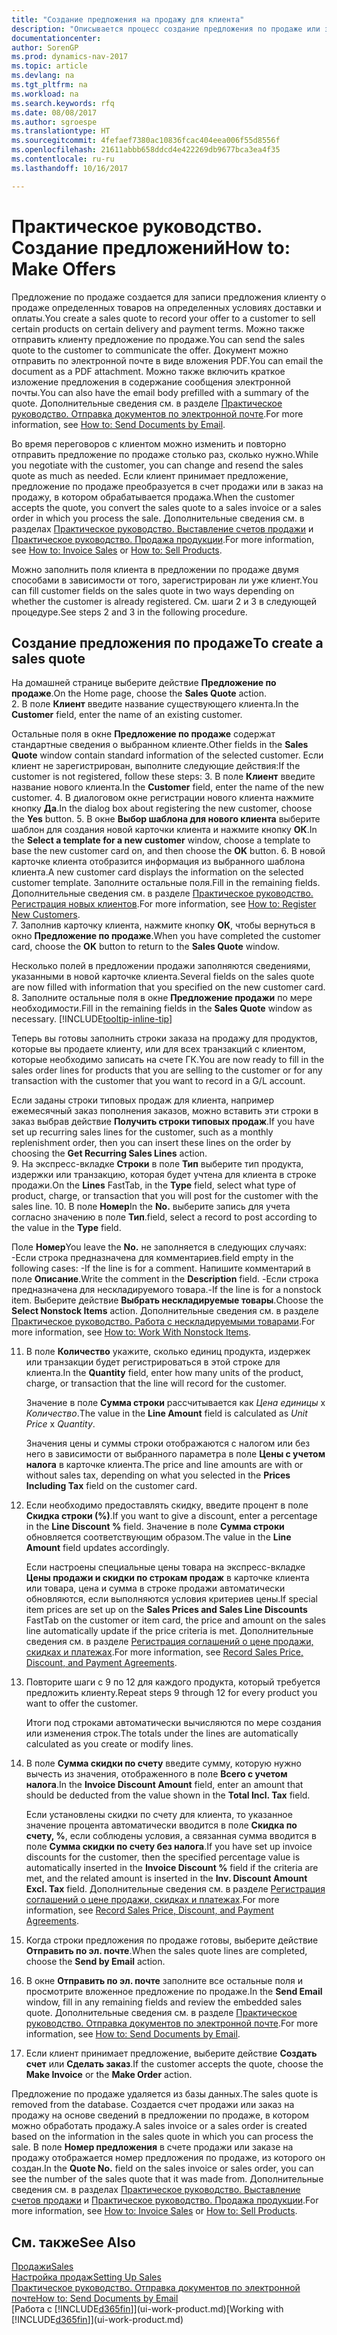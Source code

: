 ```yaml
---
title: "Создание предложения на продажу для клиента"
description: "Описывается процесс создание предложения по продаже или запроса предложения (RFQ) для записи вашего предложения клиенту для продажи продуктов на определенных условиях."
documentationcenter: 
author: SorenGP
ms.prod: dynamics-nav-2017
ms.topic: article
ms.devlang: na
ms.tgt_pltfrm: na
ms.workload: na
ms.search.keywords: rfq
ms.date: 08/08/2017
ms.author: sgroespe
ms.translationtype: HT
ms.sourcegitcommit: 4fefaef7380ac10836fcac404eea006f55d8556f
ms.openlocfilehash: 21611abbb658ddcd4e422269db9677bca3ea4f35
ms.contentlocale: ru-ru
ms.lasthandoff: 10/16/2017

---
```

# <a name="how-to-make-offers"></a><span data-ttu-id="dc0b4-103">Практическое руководство. Создание предложений</span><span class="sxs-lookup"><span data-stu-id="dc0b4-103">How to: Make Offers</span></span>
<span data-ttu-id="dc0b4-104">Предложение по продаже создается для записи предложения клиенту о продаже определенных товаров на определенных условиях доставки и оплаты.</span><span class="sxs-lookup"><span data-stu-id="dc0b4-104">You create a sales quote to record your offer to a customer to sell certain products on certain delivery and payment terms.</span></span> <span data-ttu-id="dc0b4-105">Можно также отправить клиенту предложение по продаже.</span><span class="sxs-lookup"><span data-stu-id="dc0b4-105">You can send the sales quote to the customer to communicate the offer.</span></span> <span data-ttu-id="dc0b4-106">Документ можно отправить по электронной почте в виде вложения PDF.</span><span class="sxs-lookup"><span data-stu-id="dc0b4-106">You can email the document as a PDF attachment.</span></span> <span data-ttu-id="dc0b4-107">Можно также включить краткое изложение предложения в содержание сообщения электронной почты.</span><span class="sxs-lookup"><span data-stu-id="dc0b4-107">You can also have the email body prefilled with a summary of the quote.</span></span> <span data-ttu-id="dc0b4-108">Дополнительные сведения см. в разделе [Практическое руководство. Отправка документов по электронной почте](ui-how-send-documents-email.md).</span><span class="sxs-lookup"><span data-stu-id="dc0b4-108">For more information, see [How to: Send Documents by Email](ui-how-send-documents-email.md).</span></span>

<span data-ttu-id="dc0b4-109">Во время переговоров с клиентом можно изменить и повторно отправить предложение по продаже столько раз, сколько нужно.</span><span class="sxs-lookup"><span data-stu-id="dc0b4-109">While you negotiate with the customer, you can change and resend the sales quote as much as needed.</span></span> <span data-ttu-id="dc0b4-110">Если клиент принимает предложение, предложение по продаже преобразуется в счет продажи или в заказ на продажу, в котором обрабатывается продажа.</span><span class="sxs-lookup"><span data-stu-id="dc0b4-110">When the customer accepts the quote, you convert the sales quote to a sales invoice or a sales order in which you process the sale.</span></span> <span data-ttu-id="dc0b4-111">Дополнительные сведения см. в разделах [Практическое руководство. Выставление счетов продажи](sales-how-invoice-sales.md) и [Практическое руководство. Продажа продукции](sales-how-sell-products.md).</span><span class="sxs-lookup"><span data-stu-id="dc0b4-111">For more information, see [How to: Invoice Sales](sales-how-invoice-sales.md) or [How to: Sell Products](sales-how-sell-products.md).</span></span>

<span data-ttu-id="dc0b4-112">Можно заполнить поля клиента в предложении по продаже двумя способами в зависимости от того, зарегистрирован ли уже клиент.</span><span class="sxs-lookup"><span data-stu-id="dc0b4-112">You can fill customer fields on the sales quote in two ways depending on whether the customer is already registered.</span></span> <span data-ttu-id="dc0b4-113">См. шаги 2 и 3 в следующей процедуре.</span><span class="sxs-lookup"><span data-stu-id="dc0b4-113">See steps 2 and 3 in the following procedure.</span></span>

## <a name="to-create-a-sales-quote"></a><span data-ttu-id="dc0b4-114">Создание предложения по продаже</span><span class="sxs-lookup"><span data-stu-id="dc0b4-114">To create a sales quote</span></span>
<span data-ttu-id="dc0b4-115">На домашней странице выберите действие **Предложение по продаже**.</span><span class="sxs-lookup"><span data-stu-id="dc0b4-115">On the Home page,  choose the **Sales Quote** action.</span></span>  
2. <span data-ttu-id="dc0b4-116">В поле **Клиент** введите название существующего клиента.</span><span class="sxs-lookup"><span data-stu-id="dc0b4-116">In the **Customer** field, enter the name of an existing customer.</span></span>

   <span data-ttu-id="dc0b4-117">Остальные поля в окне **Предложение по продаже** содержат стандартные сведения о выбранном клиенте.</span><span class="sxs-lookup"><span data-stu-id="dc0b4-117">Other fields in the **Sales Quote** window contain standard information of the selected customer.</span></span> <span data-ttu-id="dc0b4-118">Если клиент не зарегистрирован, выполните следующие действия:</span><span class="sxs-lookup"><span data-stu-id="dc0b4-118">If the customer is not registered, follow these steps:</span></span>
3. <span data-ttu-id="dc0b4-119">В поле **Клиент** введите название нового клиента.</span><span class="sxs-lookup"><span data-stu-id="dc0b4-119">In the **Customer** field, enter the name of the new customer.</span></span>
4. <span data-ttu-id="dc0b4-120">В диалоговом окне регистрации нового клиента нажмите кнопку **Да**.</span><span class="sxs-lookup"><span data-stu-id="dc0b4-120">In the dialog box about registering the new customer, choose the **Yes** button.</span></span>
5. <span data-ttu-id="dc0b4-121">В окне **Выбор шаблона для нового клиента** выберите шаблон для создания новой карточки клиента и нажмите кнопку **ОК**.</span><span class="sxs-lookup"><span data-stu-id="dc0b4-121">In the **Select a template for a new customer** window, choose a template to base the new customer card on, and then choose the **OK** button.</span></span>
6. <span data-ttu-id="dc0b4-122">В новой карточке клиента отобразится информация из выбранного шаблона клиента.</span><span class="sxs-lookup"><span data-stu-id="dc0b4-122">A new customer card displays the information on the selected customer template.</span></span> <span data-ttu-id="dc0b4-123">Заполните остальные поля.</span><span class="sxs-lookup"><span data-stu-id="dc0b4-123">Fill in the remaining fields.</span></span> <span data-ttu-id="dc0b4-124">Дополнительные сведения см. в разделе [Практическое руководство. Регистрация новых клиентов](sales-how-register-new-customers.md).</span><span class="sxs-lookup"><span data-stu-id="dc0b4-124">For more information, see [How to: Register New Customers](sales-how-register-new-customers.md).</span></span>  
7. <span data-ttu-id="dc0b4-125">Заполнив карточку клиента, нажмите кнопку **ОК**, чтобы вернуться в окно **Предложение по продаже**.</span><span class="sxs-lookup"><span data-stu-id="dc0b4-125">When you have completed the customer card, choose the **OK** button to return to the **Sales Quote** window.</span></span>

   <span data-ttu-id="dc0b4-126">Несколько полей в предложении продажи заполняются сведениями, указанными в новой карточке клиента.</span><span class="sxs-lookup"><span data-stu-id="dc0b4-126">Several fields on the sales quote are now filled with information that you specified on the new customer card.</span></span>  
8. <span data-ttu-id="dc0b4-127">Заполните остальные поля в окне **Предложение продажи** по мере необходимости.</span><span class="sxs-lookup"><span data-stu-id="dc0b4-127">Fill in the remaining fields in the **Sales Quote** window as necessary.</span></span> [!INCLUDE[tooltip-inline-tip](includes/tooltip-inline-tip_md.md)]  

<span data-ttu-id="dc0b4-128">Теперь вы готовы заполнить строки заказа на продажу для продуктов, которые вы продаете клиенту, или для всех транзакций с клиентом, которые необходимо записать на счете ГК.</span><span class="sxs-lookup"><span data-stu-id="dc0b4-128">You are now ready to fill in the sales order lines for products that you are selling to the customer or for any transaction with the customer that you want to record in a G/L account.</span></span>   

<span data-ttu-id="dc0b4-129">Если заданы строки типовых продаж для клиента, например ежемесячный заказ пополнения заказов, можно вставить эти строки в заказ выбрав действие **Получить строки типовых продаж**.</span><span class="sxs-lookup"><span data-stu-id="dc0b4-129">If you have set up recurring sales lines for the customer, such as a monthly replenishment order, then you can insert these lines on the order by choosing the **Get Recurring Sales Lines** action.</span></span>  
9. <span data-ttu-id="dc0b4-130">На экспресс-вкладке **Строки** в поле **Тип** выберите тип продукта, издержки или транзакцию, которая будет учтена для клиента в строке продажи.</span><span class="sxs-lookup"><span data-stu-id="dc0b4-130">On the **Lines** FastTab, in the **Type** field, select what type of product, charge, or transaction that you will post for the customer with the sales line.</span></span>
10. <span data-ttu-id="dc0b4-131">В поле **Номер**</span><span class="sxs-lookup"><span data-stu-id="dc0b4-131">In the **No.**</span></span> <span data-ttu-id="dc0b4-132">выберите запись для учета согласно значению в поле **Тип**.</span><span class="sxs-lookup"><span data-stu-id="dc0b4-132">field, select a record to post according to the value in the **Type** field.</span></span>

 <span data-ttu-id="dc0b4-133">Поле **Номер**</span><span class="sxs-lookup"><span data-stu-id="dc0b4-133">You leave the **No.**</span></span> <span data-ttu-id="dc0b4-134">не заполняется в следующих случаях: -Если строка предназначена для комментариев.</span><span class="sxs-lookup"><span data-stu-id="dc0b4-134">field empty in the following cases: -If the line is for a comment.</span></span> <span data-ttu-id="dc0b4-135">Напишите комментарий в поле **Описание**.</span><span class="sxs-lookup"><span data-stu-id="dc0b4-135">Write the comment in the **Description** field.</span></span>
 <span data-ttu-id="dc0b4-136">-Если строка предназначена для нескладируемого товара.</span><span class="sxs-lookup"><span data-stu-id="dc0b4-136">-If the line is for a nonstock item.</span></span> <span data-ttu-id="dc0b4-137">Выберите действие **Выбрать нескладируемые товары**.</span><span class="sxs-lookup"><span data-stu-id="dc0b4-137">Choose the **Select Nonstock Items** action.</span></span> <span data-ttu-id="dc0b4-138">Дополнительные сведения см. в разделе [Практическое руководство. Работа с нескладируемыми товарами](inventory-how-work-nonstock-items.md).</span><span class="sxs-lookup"><span data-stu-id="dc0b4-138">For more information, see [How to: Work With Nonstock Items](inventory-how-work-nonstock-items.md).</span></span>

11. <span data-ttu-id="dc0b4-139">В поле **Количество** укажите, сколько единиц продукта, издержек или транзакции будет регистрироваться в этой строке для клиента.</span><span class="sxs-lookup"><span data-stu-id="dc0b4-139">In the **Quantity** field, enter how many units of the product, charge, or transaction that the line will record for the customer.</span></span>

    <span data-ttu-id="dc0b4-140">Значение в поле **Сумма строки** рассчитывается как *Цена единицы* х *Количество*.</span><span class="sxs-lookup"><span data-stu-id="dc0b4-140">The value in the **Line Amount** field is calculated as *Unit Price* x *Quantity*.</span></span>  

    <span data-ttu-id="dc0b4-141">Значения цены и суммы строки отображаются с налогом или без него в зависимости от выбранного параметра в поле **Цены с учетом налога** в карточке клиента.</span><span class="sxs-lookup"><span data-stu-id="dc0b4-141">The price and line amounts are with or without sales tax, depending on what you selected in the **Prices Including Tax** field on the customer card.</span></span>  
12. <span data-ttu-id="dc0b4-142">Если необходимо предоставлять скидку, введите процент в поле **Скидка строки (%)**.</span><span class="sxs-lookup"><span data-stu-id="dc0b4-142">If you want to give a discount, enter a percentage in the **Line Discount %** field.</span></span> <span data-ttu-id="dc0b4-143">Значение в поле **Сумма строки** обновляется соответствующим образом.</span><span class="sxs-lookup"><span data-stu-id="dc0b4-143">The value in the **Line Amount** field updates accordingly.</span></span>  

    <span data-ttu-id="dc0b4-144">Если настроены специальные цены товара на экспресс-вкладке **Цены продажи и скидки по строкам продаж** в карточке клиента или товара, цена и сумма в строке продажи автоматически обновляются, если выполняются условия критериев цены.</span><span class="sxs-lookup"><span data-stu-id="dc0b4-144">If special item prices are set up on the **Sales Prices and Sales Line Discounts** FastTab on the customer or item card, the price and amount on the sales line automatically update if the price criteria is met.</span></span> <span data-ttu-id="dc0b4-145">Дополнительные сведения см. в разделе [Регистрация соглашений о цене продажи, скидках и платежах](sales-how-record-sales-price-discount-payment-agreements.md).</span><span class="sxs-lookup"><span data-stu-id="dc0b4-145">For more information, see [Record Sales Price, Discount, and Payment Agreements](sales-how-record-sales-price-discount-payment-agreements.md).</span></span>  
13. <span data-ttu-id="dc0b4-146">Повторите шаги с 9 по 12 для каждого продукта, который требуется предложить клиенту.</span><span class="sxs-lookup"><span data-stu-id="dc0b4-146">Repeat steps 9 through 12 for every product you want to offer the customer.</span></span>  

    <span data-ttu-id="dc0b4-147">Итоги под строками автоматически вычисляются по мере создания или изменения строк.</span><span class="sxs-lookup"><span data-stu-id="dc0b4-147">The totals under the lines are automatically calculated as you create or modify lines.</span></span>  
14. <span data-ttu-id="dc0b4-148">В поле **Сумма скидки по счету** введите сумму, которую нужно вычесть из значения, отображенного в поле **Всего с учетом налога**.</span><span class="sxs-lookup"><span data-stu-id="dc0b4-148">In the **Invoice Discount Amount** field, enter an amount that should be deducted from the value shown in the **Total Incl. Tax** field.</span></span>

    <span data-ttu-id="dc0b4-149">Если установлены скидки по счету для клиента, то указанное значение процента автоматически вводится в поле **Скидка по счету, %**, если соблюдены условия, а связанная сумма вводится в поле **Сумма скидки по счету без налога**.</span><span class="sxs-lookup"><span data-stu-id="dc0b4-149">If you have set up invoice discounts for the customer, then the specified percentage value is automatically inserted in the **Invoice Discount %** field if the criteria are met, and the related amount is inserted in the **Inv. Discount Amount Excl. Tax** field.</span></span> <span data-ttu-id="dc0b4-150">Дополнительные сведения см. в разделе [Регистрация соглашений о цене продажи, скидках и платежах](sales-how-record-sales-price-discount-payment-agreements.md).</span><span class="sxs-lookup"><span data-stu-id="dc0b4-150">For more information, see [Record Sales Price, Discount, and Payment Agreements](sales-how-record-sales-price-discount-payment-agreements.md).</span></span>
15. <span data-ttu-id="dc0b4-151">Когда строки предложения по продаже готовы, выберите действие **Отправить по эл. почте**.</span><span class="sxs-lookup"><span data-stu-id="dc0b4-151">When the sales quote lines are completed, choose the **Send by Email** action.</span></span>
16. <span data-ttu-id="dc0b4-152">В окне **Отправить по эл. почте** заполните все остальные поля и просмотрите вложенное предложение по продаже.</span><span class="sxs-lookup"><span data-stu-id="dc0b4-152">In the **Send Email** window, fill in any remaining fields and review the embedded sales quote.</span></span> <span data-ttu-id="dc0b4-153">Дополнительные сведения см. в разделе [Практическое руководство. Отправка документов по электронной почте](ui-how-send-documents-email.md).</span><span class="sxs-lookup"><span data-stu-id="dc0b4-153">For more information, see [How to: Send Documents by Email](ui-how-send-documents-email.md).</span></span>
17. <span data-ttu-id="dc0b4-154">Если клиент принимает предложение, выберите действие **Создать счет** или **Сделать заказ**.</span><span class="sxs-lookup"><span data-stu-id="dc0b4-154">If the customer accepts the quote, choose the **Make Invoice** or the **Make Order** action.</span></span>

<span data-ttu-id="dc0b4-155">Предложение по продаже удаляется из базы данных.</span><span class="sxs-lookup"><span data-stu-id="dc0b4-155">The sales quote is removed from the database.</span></span> <span data-ttu-id="dc0b4-156">Создается счет продажи или заказ на продажу на основе сведений в предложении по продаже, в котором можно обработать продажу.</span><span class="sxs-lookup"><span data-stu-id="dc0b4-156">A sales invoice or a sales order is created based on the information in the sales quote in which you can process the sale.</span></span> <span data-ttu-id="dc0b4-157">В поле **Номер предложения** в счете продажи или заказе на продажу отображается номер предложения по продаже, из которого он создан.</span><span class="sxs-lookup"><span data-stu-id="dc0b4-157">In the **Quote No.** field on the sales invoice or sales order, you can see the number of the sales quote that it was made from.</span></span> <span data-ttu-id="dc0b4-158">Дополнительные сведения см. в разделах [Практическое руководство. Выставление счетов продажи](sales-how-invoice-sales.md) и [Практическое руководство. Продажа продукции](sales-how-sell-products.md).</span><span class="sxs-lookup"><span data-stu-id="dc0b4-158">For more information, see [How to: Invoice Sales](sales-how-invoice-sales.md) or [How to: Sell Products](sales-how-sell-products.md).</span></span>

## <a name="see-also"></a><span data-ttu-id="dc0b4-159">См. также</span><span class="sxs-lookup"><span data-stu-id="dc0b4-159">See Also</span></span>
[<span data-ttu-id="dc0b4-160">Продажи</span><span class="sxs-lookup"><span data-stu-id="dc0b4-160">Sales</span></span>](sales-manage-sales.md)  
[<span data-ttu-id="dc0b4-161">Настройка продаж</span><span class="sxs-lookup"><span data-stu-id="dc0b4-161">Setting Up Sales</span></span>](sales-setup-sales.md)  
[<span data-ttu-id="dc0b4-162">Практическое руководство. Отправка документов по электронной почте</span><span class="sxs-lookup"><span data-stu-id="dc0b4-162">How to: Send Documents by Email</span></span>](ui-how-send-documents-email.md)  
<span data-ttu-id="dc0b4-163">[Работа с [!INCLUDE[d365fin](includes/d365fin_md.md)]](ui-work-product.md)</span><span class="sxs-lookup"><span data-stu-id="dc0b4-163">[Working with [!INCLUDE[d365fin](includes/d365fin_md.md)]](ui-work-product.md)</span></span>


